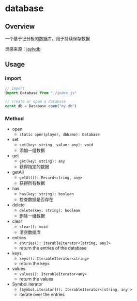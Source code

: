 # database

## Overview

一个基于记分板的数据库，用于持续保存数据

灵感来源：[jaylydb](https://github.com/JaylyDev/ScriptAPI/tree/main/scripts/jaylydb)

## Usage

### Import

```javascript
// import
import Database from "./index.js"

// create or open a database
const db = Database.open("my-db")
```

### Method

- open
    - `static open(player, dbName): Database`
- set
    - `set(key: string, value: any): void`
    - 添加一组数据
- get
    - `get(key: string): any`
    - 获得指定的数据
- getAll
    - `getAll(): Record<string, any>`
    - 获得所有数据
- has
    - `has(key: string): boolean`
    - 检查数据是否存在
- delete
    - `delete(key: string): boolean`
    - 删除一组数据
- clear
    - `clear(): void`
    - 清空数据库
- entries
    - `entries(): IterableIterator<[string, any]>`
    - return the entries of the database
- keys
    - `keys(): IterableIterator<string>`
    - return the keys
- values
    - `values(): IterableIterator<any>`
    - return the values
- Symbol.iterator
    - `[Symbol.iterator](): IterableIterator<[string, any]>`
    - iterate over the entries
